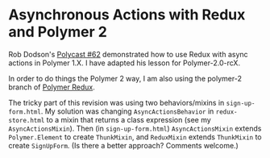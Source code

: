 # Asynchronous Actions with Redux and Polymer 2

Rob Dodson's [Polycast #62](https://www.youtube.com/watch?v=y2FxAT1u8pU) demonstrated how to use Redux with async actions in Polymer 1.X. I have adapted his lesson for Polymer-2.0-rcX.

In order to do things the Polymer 2 way, I am also using the polymer-2 branch of [Polymer Redux](https://github.com/tur-nr/polymer-redux).

The tricky part of this revision was using two behaviors/mixins in `sign-up-form.html`. My solution was changing `AsyncActionsBehavior` in `redux-store.html` to a mixin that returns a class expression (see my `AsyncActionsMixin`). Then (in `sign-up-form.html`) `AsyncActionsMixin` extends `Polymer.Element` to create `ThunkMixin`, and `ReduxMixin` extends `ThunkMixin` to create `SignUpForm`. (Is there a better approach? Comments welcome.)